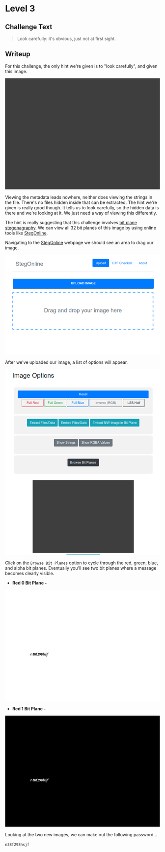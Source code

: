 # Level 3

## Challenge Text

> Look carefully: it's obvious, just not at first sight.

## Writeup

For this challenge, the only hint we're given is to "look carefully", and given this image.

![Level 3 Image](./3.bmp "All Gray Bitmap Image")

Viewing the metadata leads nowhere, neither does viewing the strings in the file. There's no files hidden inside that can be extracted. The hint we're given is really good though. It tells us to look carefully, so the hidden data is there and we're looking at it. We just need a way of viewing this differently.

The hint is really suggesting that this challenge involves [bit plane stegonagraphy](https://www.youtube.com/watch?v=KBfYpvN2aJQ "Crytography For Everybody YoutTube Video About Bit Plane Stego"). We can view all 32 bit planes of this image by using online tools like [StegOnline](https://stegonline.georgeom.net/image "Image Stegonagraphy Tool From George O").

Navigating to the [StegOnline](https://stegonline.georgeom.net/image "Image Stegonagraphy Tool From George O") webpage we should see an area to drag our image.

![StegOnline HomePage](./steg-online-homepage.png "StegOnline Homepage")

After we've uploaded our image, a list of options will appear.

![StegOnline Options](./steg-online-options.png "StegOnline Options")

Click on the ```Browse Bit Planes``` option to cycle through the red, green, blue, and alpha bit planes. Eventually you'll see two bit planes where a message becomes clearly visible.

* **Red 0 Bit Plane -**

![Red 0 Bit Plane](./bit-plane-red-0.png "Red 0 Bit Plane")

* **Red 1 Bit Plane -**

![Red 1 Bit Plane](./bit-plane-red-1.png "Red 1 Bit Plane")

Looking at the two new images, we can make out the following password...

```n38f298hsjf```

